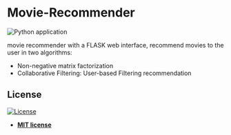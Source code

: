 # Movie-Recommender
![Python application](https://github.com/Wassouf289/Movie-Recommender/workflows/Python%20application/badge.svg)

movie recommender with a FLASK web interface, recommend movies to the user in two algorithms:
  - Non-negative matrix factorization
  - Collaborative Filtering: User-based Filtering recommendation





## License

[![License](http://img.shields.io/:license-mit-blue.svg?style=flat-square)](http://badges.mit-license.org)

- **[MIT license](http://opensource.org/licenses/mit-license.php)**

